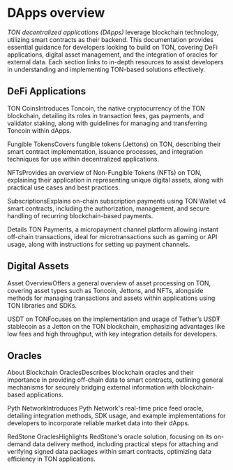 # DApps overview

*TON decentralized applications (DApps)* leverage blockchain technology, utilizing smart contracts as their backend. This documentation provides essential guidance for developers looking to build on TON, covering DeFi applications, digital asset management, and the integration of oracles for external data. Each section links to in-depth resources to assist developers in understanding and implementing TON-based solutions effectively.

## DeFi Applications

TON CoinsIntroduces Toncoin, the native cryptocurrency of the TON blockchain, detailing its roles in transaction fees, gas payments, and validator staking, along with guidelines for managing and transferring Toncoin within dApps.

Fungible TokensCovers fungible tokens (Jettons) on TON, describing their smart contract implementation, issuance processes, and integration techniques for use within decentralized applications.

NFTsProvides an overview of Non-Fungible Tokens (NFTs) on TON, explaining their application in representing unique digital assets, along with practical use cases and best practices.

SubscriptionsExplains on-chain subscription payments using TON Wallet v4 smart contracts, including the authorization, management, and secure handling of recurring blockchain-based payments.

Details TON Payments, a micropayment channel platform allowing instant off-chain transactions, ideal for microtransactions such as gaming or API usage, along with instructions for setting up payment channels.

## Digital Assets

Asset OverviewOffers a general overview of asset processing on TON, covering asset types such as Toncoin, Jettons, and NFTs, alongside methods for managing transactions and assets within applications using TON libraries and SDKs.

USDT on TONFocuses on the implementation and usage of Tether’s USD₮ stablecoin as a Jetton on the TON blockchain, emphasizing advantages like low fees and high throughput, with key integration details for developers.

## Oracles

About Blockchain OraclesDescribes blockchain oracles and their importance in providing off-chain data to smart contracts, outlining general mechanisms for securely bridging external information with blockchain-based applications.

Pyth NetworkIntroduces Pyth Network's real-time price feed oracle, detailing integration methods, SDK usage, and example implementations for developers to incorporate reliable market data into their dApps.

RedStone OraclesHighlights RedStone's oracle solution, focusing on its on-demand data delivery method, including practical steps for attaching and verifying signed data packages within smart contracts, optimizing data efficiency in TON applications.
